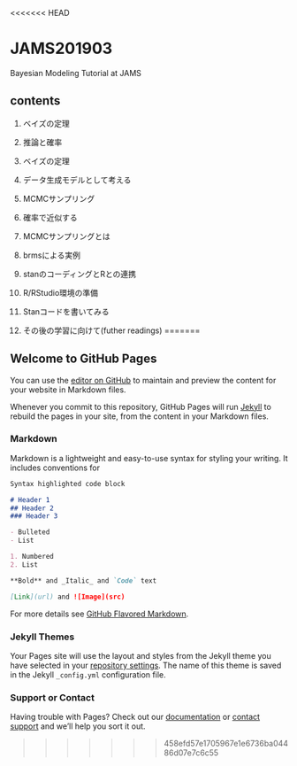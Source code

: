 <<<<<<< HEAD
# JAMS201903
Bayesian Modeling Tutorial at JAMS

## contents

1. ベイズの定理

  1. 推論と確率
  2. ベイズの定理
  3. データ生成モデルとして考える
  
2. MCMCサンプリング

  1. 確率で近似する
  2. MCMCサンプリングとは
  3. brmsによる実例
  
3. stanのコーディングとRとの連携

  1. R/RStudio環境の準備
  2. Stanコードを書いてみる
  3. その後の学習に向けて(futher readings)
=======
## Welcome to GitHub Pages

You can use the [editor on GitHub](https://github.com/kosugitti/JAMS201903/edit/master/README.md) to maintain and preview the content for your website in Markdown files.

Whenever you commit to this repository, GitHub Pages will run [Jekyll](https://jekyllrb.com/) to rebuild the pages in your site, from the content in your Markdown files.

### Markdown

Markdown is a lightweight and easy-to-use syntax for styling your writing. It includes conventions for

```markdown
Syntax highlighted code block

# Header 1
## Header 2
### Header 3

- Bulleted
- List

1. Numbered
2. List

**Bold** and _Italic_ and `Code` text

[Link](url) and ![Image](src)
```

For more details see [GitHub Flavored Markdown](https://guides.github.com/features/mastering-markdown/).

### Jekyll Themes

Your Pages site will use the layout and styles from the Jekyll theme you have selected in your [repository settings](https://github.com/kosugitti/JAMS201903/settings). The name of this theme is saved in the Jekyll `_config.yml` configuration file.

### Support or Contact

Having trouble with Pages? Check out our [documentation](https://help.github.com/categories/github-pages-basics/) or [contact support](https://github.com/contact) and we’ll help you sort it out.
>>>>>>> 458efd57e1705967e1e6736ba04486d07e7c6c55
